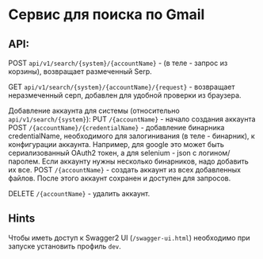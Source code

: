 # Сервис для поиска по Gmail

## API:
POST `api/v1/search/{system}/{accountName}` - (в теле - запрос из корзины), 
возвращает размеченный Serp.

GET `api/v1/search/{system}/{accountName}/{request}` - возвращает неразмеченный серп, 
добавлен для удобной проверки из браузера.

Добавление аккаунта для системы (относительно `api/v1/search/{system}`):
PUT `/{accountName}` - начало создания аккаунта
POST `/{accountName}/{credentialName}` - добавление бинарника credentialName, 
необходимого для залогинивания (в теле - бинарник), к конфигурации аккаунта.
Например, для google это может быть сериализованный OAuth2 токен, а для selenium - json с логином/паролем.
Если аккаунту нужны несколько бинарников, надо добавить их все.
POST `/{accountName}` - создать аккаунт из всех добавленных файлов. 
После этого аккаунт сохранен и доступен для запросов.

DELETE `/{accountName}` - удалить аккаунт.

## Hints

Чтобы иметь доступ к Swagger2 UI (`/swagger-ui.html`) 
необходимо при запуске установить профиль `dev`. 
